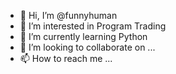 - 👋 Hi, I’m @funnyhuman
- 👀 I’m interested in Program Trading
- 🌱 I’m currently learning Python 
- 💞️ I’m looking to collaborate on ...
- 📫 How to reach me ...

<!---
funnyhuman/funnyhuman is a ✨ special ✨ repository because its `README.md` (this file) appears on your GitHub profile.
You can click the Preview link to take a look at your changes.
--->
